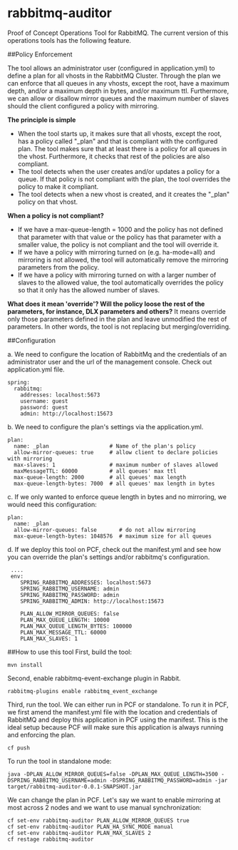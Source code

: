 # rabbitmq-auditor

Proof of Concept Operations Tool for RabbitMQ. The current version of this operations tools has the following feature.

##Policy Enforcement

The tool allows an administrator user (configured in application.yml) to define a plan for all vhosts in the RabbitMQ Cluster. Through the plan we can enforce that all queues in any vhosts, except the root, have a maximum depth, and/or a maximum depth in bytes, and/or maximum ttl. Furthermore, we can allow or disallow mirror queues and the maximum number of slaves should the client configured a policy with mirroring.

**The principle is simple** 
 - When the tool starts up, it makes sure that all vhosts, except the root, has a policy called "_plan" and that is compliant with the configured plan. The tool makes sure that at least there is a policy for all queues in the vhost. Furthermore, it checks that rest of the policies are also compliant. 
 - The tool detects when the user creates and/or updates a policy for a queue. If that policy is not compliant with the plan, the tool overrides the policy to make it compliant. 
 - The tool detects when a new vhost is created, and it creates the "_plan" policy on that vhost.
 
**When a policy is not compliant?**
 - If we have a max-queue-length = 1000 and the policy has not defined that parameter with that value or the policy has that parameter with a smaller value, the policy is not compliant and the tool will override it.
 - If we have a policy with mirroring turned on (e.g. ha-mode=all) and mirroring is not allowed, the tool will automatically remove the mirroring parameters from the policy.
 - If we have a policy with mirroring turned on with a larger number of slaves to the allowed value, the tool automatically overrides the policy so that it only has the allowed number of slaves.
 
**What does it mean 'override'? Will the policy loose the rest of the parameters, for instance, DLX parameters and others?**
It means override only those parameters defined in the plan and leave unmodified the rest of parameters. In other words, the tool is not replacing but merging/overriding. 
   
       
##Configuration

a. We need to configure the location of RabbitMq and the credentials of an administrator user and the url of the management console. Check out application.yml file.
```
spring:
  rabbitmq:
    addresses: localhost:5673
    username: guest
    password: guest
    admin: http://localhost:15673
```

b. We need to configure the plan's settings via the application.yml. 
```    
plan:
  name: _plan					# Name of the plan's policy
  allow-mirror-queues: true		# allow client to declare policies with mirroring
  max-slaves: 1					# maximum number of slaves allowed
  maxMessageTTL: 60000			# all queues' max ttl
  max-queue-length: 2000		# all queues' max length
  max-queue-length-bytes: 7000  # all queues' max length in bytes
```

c. If we only wanted to enforce queue length in bytes and no mirroring, we would need this configuration:
```    
plan:
  name: _plan					
  allow-mirror-queues: false	   # do not allow mirroring
  max-queue-length-bytes: 1048576  # maximum size for all queues
```
 

d. If we deploy this tool on PCF, check out the manifest.yml and see how you can override the plan's settings and/or rabbitmq's configuration.

```  
 ....
 env:
    SPRING_RABBITMQ_ADDRESSES: localhost:5673
    SPRING_RABBITMQ_USERNAME: admin
    SPRING_RABBITMQ_PASSWORD: admin
    SPRING_RABBITMQ_ADMIN: http://localhost:15673
    
    PLAN_ALLOW_MIRROR_QUEUES: false
    PLAN_MAX_QUEUE_LENGTH: 10000
    PLAN_MAX_QUEUE_LENGTH_BYTES: 100000
    PLAN_MAX_MESSAGE_TTL: 60000
    PLAN_MAX_SLAVES: 1
 ```
 
##How to use this tool
First, build the tool:
```  
mvn install
```  
Second, enable rabbitmq-event-exchange plugin in Rabbit. 
```  
rabbitmq-plugins enable rabbitmq_event_exchange
```  
Third, run the tool. We can either run in PCF or standalone. To run it in PCF, we first amend the manifest.yml file with the location and credentials of RabbitMQ and deploy this application in PCF using the manifest. This is the ideal setup because PCF will make sure this application is always running and enforcing the plan.
```  
cf push
```  
To run the tool in standalone mode:
```  
java -DPLAN_ALLOW_MIRROR_QUEUES=false -DPLAN_MAX_QUEUE_LENGTH=3500 -DSPRING_RABBITMQ_USERNAME=admin -DSPRING_RABBITMQ_PASSWORD=admin -jar target/rabbitmq-auditor-0.0.1-SNAPSHOT.jar
```  
We can change the plan in PCF. Let's say we want to enable mirroring at most across 2 nodes and we want to use manual synchronization:
```  
cf set-env rabbitmq-auditor PLAN_ALLOW_MIRROR_QUEUES true
cf set-env rabbitmq-auditor PLAN_HA_SYNC_MODE manual
cf set-env rabbitmq-auditor PLAN_MAX_SLAVES 2 
cf restage rabbitmq-auditor	
```

 
